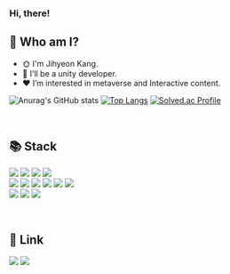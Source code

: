 ### Hi, there!


## 👀 Who am I?

- 🌞 I'm Jihyeon Kang.
- 🌱 I'll be a unity developer.
- ❤ I’m interested in metaverse and Interactive content.

![Anurag's GitHub stats](https://github-readme-stats.vercel.app/api?username=Kang-JiHyeon&theme=solarized-light&show_icons=true)
[![Top Langs](https://github-readme-stats.vercel.app/api/top-langs/?username=Kang-JiHyeon&layout=compact)](https://github.com/Kang-JiHyeon/github-readme-stats) 
[![Solved.ac Profile](http://mazassumnida.wtf/api/v2/generate_badge?boj=hello_jh)](https://solved.ac/hello_jh/)

<br>

## 📚 Stack
<img src="https://img.shields.io/badge/C Sharp-239120?style=for-the-badge&logo=C Sharp&logoColor=white"/> <img src="https://img.shields.io/badge/C-A8B9CC?style=for-the-badge&logo=C&logoColor=white"/> <img src="https://img.shields.io/badge/C++-00599C?style=for-the-badge&logo=C%2B%2B&logoColor=white"/> <img src="https://img.shields.io/badge/python-3776AB?style=for-the-badge&logo=python&logoColor=white"/>
<br>
<img src="https://img.shields.io/badge/html5-E34F26?style=for-the-badge&logo=html5&logoColor=white"/> <img src="https://img.shields.io/badge/css3-1572B6?style=for-the-badge&logo=css3&logoColor=white"/> <img src="https://img.shields.io/badge/javascript-F7DF1E?style=for-the-badge&logo=javascript&logoColor=white"/> <img src="https://img.shields.io/badge/oracle-F80000?style=for-the-badge&logo=oracle&logoColor=white"/> <img src="https://img.shields.io/badge/opengl-5586A4?style=for-the-badge&logo=opengl&logoColor=white"/> <img src="https://img.shields.io/badge/linux-FCC624?style=for-the-badge&logo=linux&logoColor=white"/>
<br>
<img src="https://img.shields.io/badge/Unity-FFFFFF?style=for-the-badge&logo=Unity&logoColor=black"/> <img src="https://img.shields.io/badge/github-181717?style=for-the-badge&logo=github&logoColor=white"/> <img src="https://img.shields.io/badge/git-F05032?style=for-the-badge&logo=git&logoColor=white"/>

<br>

## 🔗 Link
<a href="https://glory-order-c53.notion.site/Unity-Developer-d0dcbf1de21c4fd2b1be57dc6dc271e4" target="_blank"><img src="https://img.shields.io/badge/Profile-000000?style=for-the-badge&logo=Notion&logoColor=white"/></a>
<a href="https://velog.io/@jh991012" target="_blank"><img src="https://img.shields.io/badge/Velog-20C997?style=for-the-badge&logo=Velog&logoColor=white"/></a>

<br>

